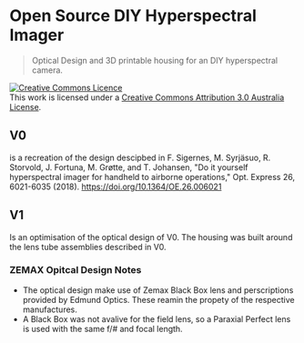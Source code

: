 # Open Source DIY Hyperspectral Imager
> Optical Design and 3D printable housing for an DIY hyperspectral camera.

<a rel="license" href="http://creativecommons.org/licenses/by/3.0/au/"><img alt="Creative Commons Licence" style="border-width:0" src="https://i.creativecommons.org/l/by/3.0/au/88x31.png" /></a><br />This work is licensed under a <a rel="license" href="http://creativecommons.org/licenses/by/3.0/au/">Creative Commons Attribution 3.0 Australia License</a>.

## V0
is a recreation of the design descipbed in F. Sigernes, M. Syrjäsuo, R. Storvold, J. Fortuna, M. Grøtte, and T. Johansen, "Do it yourself hyperspectral imager for handheld to airborne operations," Opt. Express  26, 6021-6035 (2018). https://doi.org/10.1364/OE.26.006021

## V1
Is an optimisation of the optical design of V0. The housing was built around the lens tube assemblies described in V0.

### ZEMAX Opitcal Design Notes
- The optical design make use of Zemax Black Box lens and perscriptions provided by Edmund Optics. These reamin the propety of the respective manufactures.
- A Black Box was not avalive for the field lens, so a Paraxial Perfect lens is used with the same f/# and focal length.
